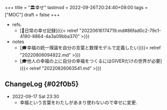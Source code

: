 +++
title = "🏛幸せ"
lastmod = 2022-09-26T20:24:40+09:00
tags = ["MOC"]
draft = false
+++

-   refs.
    -   [🦊日常の幸せ記録]({{< relref "20220616174719.md#86fad0c2-79c1-4180-8864-4a3a09bba370" >}})
-   notes
    -   [🎓幸福の統一理論を自分の言葉と数理モデルで定義したい]({{< relref "20220806094822.md" >}})
    -   [🎓他人の幸福の上に自分の幸福をつくるにはGIVERだけの世界が必要]({{< relref "20220826063541.md" >}})


## ChangeLog {#02f0b5}

-   2022-09-17 Sat 23:30
    -   幸福という言葉をわたしがあまり使わないので幸せに変更.
